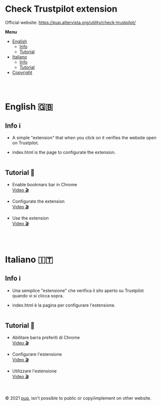# Check Trustpilot extension

Official website: https://pup.altervista.org/utility/check-trustpilot/

<b>Menu</b>
- [English](#english)
  - [Info](#info)
  - [Tutorial](#tutorial)
- [Italiano](#italiano)
  - [Info](#info)
  - [Tutorial](#tutorial)
- [Copyright](#copy)

<br><br>
# English :gb:
## Info :information_source:	

- A simple "extension" that when you click on it verifies the website open on Trustpilot.

- index.html is the page to configurate the extension.
  <br><br>
## Tutorial :movie_camera:	

- Enable bookmars bar in Chrome<br>
  [Video :clapper:](https://youtu.be/bgVlQYXG1X)

- Configurate the extension<br>
  [Video :clapper:](https://youtu.be/MpfvjQeF3W8)
  
- Use the extension<br>
  [Video :clapper:](https://youtu.be/lnh8YHaJWxI)

<br><br>
# Italiano :it:	
## Info :information_source:	

- Una semplice "estensione" che verifica il sito aperto su Trustpilot quando vi si clicca sopra.

- index.html è la pagina per configurare l'estensione.
  <br><br>
## Tutorial :movie_camera:	

- Abilitare barra preferiti di Chrome<br>
  [Video :clapper:](https://youtu.be/bgVlQYXG1X)

- Configurare l'estensione<br>
  [Video :clapper:](https://youtu.be/MpfvjQeF3W8)
  
- Utilizzare l'estensione<br>
  [Video :clapper:](https://youtu.be/lnh8YHaJWxI)

<br><br>
<a name="copy">© 2021 [pup](https://pup.altervista.org), isn't possible to public or copy/implement on other website.</a>
